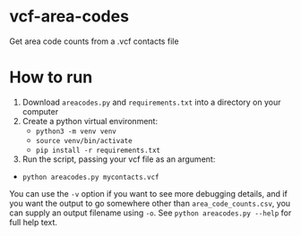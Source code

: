 # vcf-area-codes
Get area code counts from a .vcf contacts file

# How to run
1. Download `areacodes.py` and `requirements.txt` into a directory on your computer
2. Create a python virtual environment:
    - `python3 -m venv venv`
    - `source venv/bin/activate`
    - `pip install -r requirements.txt`
3. Run the script, passing your vcf file as an argument:
  - `python areacodes.py mycontacts.vcf`


You can use the `-v` option if you want to see more debugging details, and if you want the output to go somewhere other than `area_code_counts.csv`, you can supply an output filename using `-o`. See `python areacodes.py --help` for full help text.
